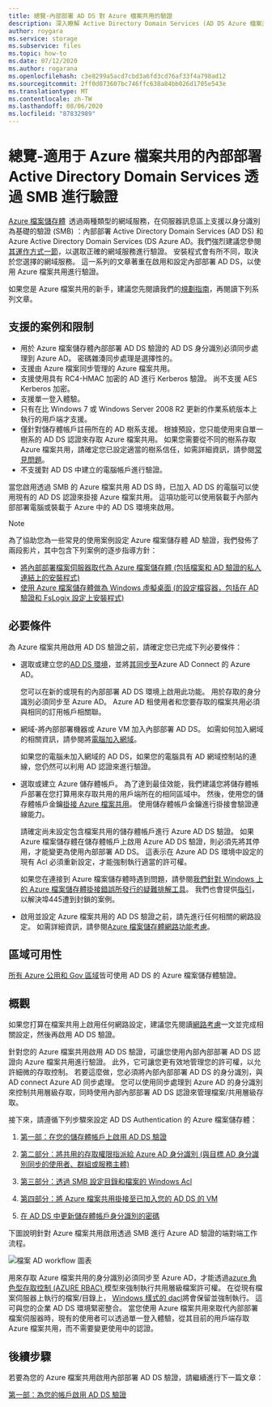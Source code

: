 ```yaml
---
title: 總覽-內部部署 AD DS 對 Azure 檔案共用的驗證
description: 深入瞭解 Active Directory Domain Services (AD DS Azure 檔案共用) 驗證。 本文將探討支援案例、可用性，並說明 AD DS 與 Azure active directory 之間的許可權運作方式。
author: roygara
ms.service: storage
ms.subservice: files
ms.topic: how-to
ms.date: 07/12/2020
ms.author: rogarana
ms.openlocfilehash: c3e8299a5acd7cbd3a6fd3cd76af33f4a798ad12
ms.sourcegitcommit: 2ff0d073607bc746ffc638a84bb026d1705e543e
ms.translationtype: MT
ms.contentlocale: zh-TW
ms.lasthandoff: 08/06/2020
ms.locfileid: "87832989"
---
```

# <a name="overview---on-premises-active-directory-domain-services-authentication-over-smb-for-azure-file-shares"></a>總覽-適用于 Azure 檔案共用的內部部署 Active Directory Domain Services 透過 SMB 進行驗證

[Azure 檔案儲存體](storage-files-introduction.md)  透過兩種類型的網域服務，在伺服器訊息區上支援以身分識別為基礎的驗證 (SMB) ：內部部署 Active Directory Domain Services (AD DS) 和 Azure Active Directory Domain Services (DS Azure AD。我們強烈建議您參閱[其運作方式一節](https://docs.microsoft.com/azure/storage/files/storage-files-active-directory-overview#how-it-works)，以選取正確的網域服務進行驗證。 安裝程式會有所不同，取決於您選擇的網域服務。 這一系列的文章著重在啟用和設定內部部署 AD DS，以使用 Azure 檔案共用進行驗證。

如果您是 Azure 檔案共用的新手，建議您先閱讀我們的[規劃指南](storage-files-planning.md)，再閱讀下列系列文章。

## <a name="supported-scenarios-and-restrictions"></a>支援的案例和限制

- 用於 Azure 檔案儲存體內部部署 AD DS 驗證的 AD DS 身分識別必須同步處理到 Azure AD。 密碼雜湊同步處理是選擇性的。 
- 支援由 Azure 檔案同步管理的 Azure 檔案共用。
- 支援使用具有 RC4-HMAC 加密的 AD 進行 Kerberos 驗證。 尚不支援 AES Kerberos 加密。
- 支援單一登入體驗。
- 只有在比 Windows 7 或 Windows Server 2008 R2 更新的作業系統版本上執行的用戶端才支援。
- 僅針對儲存體帳戶註冊所在的 AD 樹系支援。 根據預設，您只能使用來自單一樹系的 AD DS 認證來存取 Azure 檔案共用。 如果您需要從不同的樹系存取 Azure 檔案共用，請確定您已設定適當的樹系信任，如需詳細資訊，請參閱[常見問題](storage-files-faq.md#ad-ds--azure-ad-ds-authentication)。
- 不支援對 AD DS 中建立的電腦帳戶進行驗證。 

當您啟用透過 SMB 的 Azure 檔案共用 AD DS 時，已加入 AD DS 的電腦可以使用現有的 AD DS 認證來掛接 Azure 檔案共用。 這項功能可以使用裝載于內部內部部署電腦或裝載于 Azure 中的 AD DS 環境來啟用。

> [!NOTE]
> 為了協助您為一些常見的使用案例設定 Azure 檔案儲存體 AD 驗證，我們發佈了兩段影片，其中包含下列案例的逐步指導方針：
> - [將內部部署檔案伺服器取代為 Azure 檔案儲存體 (包括檔案和 AD 驗證的私人連結上的安裝程式) ](https://sec.ch9.ms/ch9/3358/0addac01-3606-4e30-ad7b-f195f3ab3358/ITOpsTalkAzureFiles_high.mp4)
> - [使用 Azure 檔案儲存體做為 Windows 虛擬桌面 (的設定檔容器，包括在 AD 驗證和 FsLogix 設定上安裝程式) ](https://www.youtube.com/embed/9S5A1IJqfOQ)

## <a name="prerequisites"></a>必要條件 

為 Azure 檔案共用啟用 AD DS 驗證之前，請確定您已完成下列必要條件： 

- 選取或建立您的[AD DS 環境](https://docs.microsoft.com/windows-server/identity/ad-ds/get-started/virtual-dc/active-directory-domain-services-overview)，並將[其同步至](../../active-directory/hybrid/how-to-connect-install-roadmap.md)Azure AD Connect 的 Azure AD。 

    您可以在新的或現有的內部部署 AD DS 環境上啟用此功能。 用於存取的身分識別必須同步至 Azure AD。 Azure AD 租使用者和您要存取的檔案共用必須與相同的訂用帳戶相關聯。

- 網域-將內部部署機器或 Azure VM 加入內部部署 AD DS。 如需如何加入網域的相關資訊，請參閱將[電腦加入網域](https://docs.microsoft.com/windows-server/identity/ad-fs/deployment/join-a-computer-to-a-domain)。

    如果您的電腦未加入網域的 AD DS，如果您的電腦具有 AD 網域控制站的連線，您仍然可以利用 AD 認證來進行驗證。

- 選取或建立 Azure 儲存體帳戶。  為了達到最佳效能，我們建議您將儲存體帳戶部署在您打算用來存取共用的用戶端所在的相同區域中。 然後，使用您的儲存體帳戶金鑰[掛接 Azure 檔案共用](storage-how-to-use-files-windows.md)。 使用儲存體帳戶金鑰進行掛接會驗證連線能力。

    請確定尚未設定包含檔案共用的儲存體帳戶進行 Azure AD DS 驗證。 如果 Azure 檔案儲存體在儲存體帳戶上啟用 Azure AD DS 驗證，則必須先將其停用，才能變更為使用內部部署 AD DS。 這表示在 Azure AD DS 環境中設定的現有 Acl 必須重新設定，才能強制執行適當的許可權。

    如果您在連接到 Azure 檔案儲存體時遇到問題，請參閱[我們針對 Windows 上的 Azure 檔案儲存體掛接錯誤所發行的疑難排解工具](https://gallery.technet.microsoft.com/Troubleshooting-tool-for-a9fa1fe5)。 我們也會提供[指引](https://docs.microsoft.com/azure/storage/files/storage-files-faq#on-premises-access)，以解決埠445遭到封鎖的案例。 

- 啟用並設定 Azure 檔案共用的 AD DS 驗證之前，請先進行任何相關的網路設定。 如需詳細資訊，請參閱[Azure 檔案儲存體網路功能考慮](storage-files-networking-overview.md)。

## <a name="regional-availability"></a>區域可用性

[所有 Azure 公用和 Gov 區域](https://azure.microsoft.com/global-infrastructure/locations/)皆可使用 AD DS 的 Azure 檔案儲存體驗證。

## <a name="overview"></a>概觀

如果您打算在檔案共用上啟用任何網路設定，建議您先閱讀[網路考慮](https://docs.microsoft.com/azure/storage/files/storage-files-networking-overview)一文並完成相關設定，然後再啟用 AD DS 驗證。

針對您的 Azure 檔案共用啟用 AD DS 驗證，可讓您使用內部內部部署 AD DS 認證向 Azure 檔案共用進行驗證。 此外，它可讓您更有效地管理您的許可權，以允許細微的存取控制。 若要這麼做，您必須將內部內部部署 AD DS 的身分識別，與 AD connect Azure AD 同步處理。 您可以使用同步處理到 Azure AD 的身分識別來控制共用層級存取，同時使用內部內部部署 AD DS 認證來管理檔案/共用層級存取。

接下來，請遵循下列步驟來設定 AD DS Authentication 的 Azure 檔案儲存體： 

1. [第一部：在您的儲存體帳戶上啟用 AD DS 驗證](storage-files-identity-ad-ds-enable.md)

1. [第二部分：將共用的存取權限指派給 Azure AD 身分識別 (與目標 AD 身分識別同步的使用者、群組或服務主體) ](storage-files-identity-ad-ds-assign-permissions.md)

1. [第三部分：透過 SMB 設定目錄和檔案的 Windows Acl](storage-files-identity-ad-ds-configure-permissions.md)
 
1. [第四部分：將 Azure 檔案共用掛接至已加入您的 AD DS 的 VM](storage-files-identity-ad-ds-mount-file-share.md)

1. [在 AD DS 中更新儲存體帳戶身分識別的密碼](storage-files-identity-ad-ds-update-password.md)

下圖說明針對 Azure 檔案共用啟用透過 SMB 進行 Azure AD 驗證的端對端工作流程。 

![檔案 AD workflow 圖表](media/storage-files-active-directory-domain-services-enable/diagram-files-ad.png)

用來存取 Azure 檔案共用的身分識別必須同步至 Azure AD，才能透過[azure 角色型存取控制 (AZURE RBAC) ](../../role-based-access-control/overview.md)模型來強制執行共用層級檔案許可權。 在從現有檔案伺服器上執行的檔案/目錄上， [Windows 樣式的 dacl](https://docs.microsoft.com/previous-versions/technet-magazine/cc161041(v=msdn.10)?redirectedfrom=MSDN)將會保留並強制執行。 這可與您的企業 AD DS 環境緊密整合。 當您使用 Azure 檔案共用來取代內部部署檔案伺服器時，現有的使用者可以透過單一登入體驗，從其目前的用戶端存取 Azure 檔案共用，而不需要變更使用中的認證。  

## <a name="next-steps"></a>後續步驟

若要為您的 Azure 檔案共用啟用內部部署 AD DS 驗證，請繼續進行下一篇文章：

[第一部：為您的帳戶啟用 AD DS 驗證](storage-files-identity-ad-ds-enable.md)
